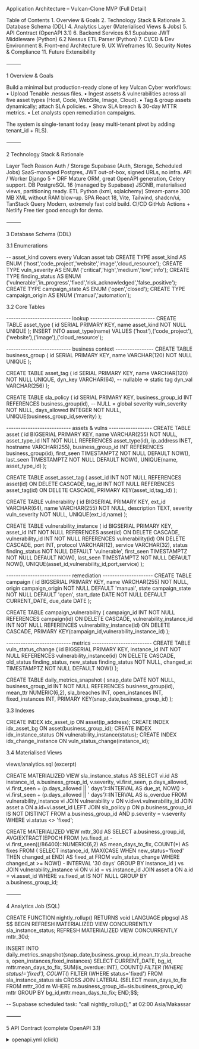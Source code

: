 Application Architecture – Vulcan-Clone MVP (Full Detail)

Table of Contents
	1.	Overview & Goals
	2.	Technology Stack & Rationale
	3.	Database Schema (DDL)
	4.	Analytics Layer (Materialised Views & Jobs)
	5.	API Contract (OpenAPI 3.1)
	6.	Backend Services
6.1 Supabase JWT Middleware (Python)
6.2 Nessus ETL Parser (Python)
	7.	CI/CD & Dev Environment
	8.	Front-end Architecture
	9.	UX Wireframes
	10.	Security Notes & Compliance
	11.	Future Extensibility

⸻

1 Overview & Goals

Build a minimal but production-ready clone of key Vulcan Cyber workflows:
	•	Upload Tenable .nessus files.
	•	Ingest assets & vulnerabilities across all five asset types (Host, Code, WebSite, Image, Cloud).
	•	Tag & group assets dynamically; attach SLA policies.
	•	Show SLA breach & 30-day MTTR metrics.
	•	Let analysts open remediation campaigns.

The system is single-tenant today (easy multi-tenant pivot by adding tenant_id + RLS).

⸻

2 Technology Stack & Rationale

Layer	Tech	Reason
Auth / Storage	Supabase (Auth, Storage, Scheduled Jobs)	SaaS-managed Postgres, JWT out-of-box, signed URLs, no infra.
API / Worker	Django 5 + DRF	Mature ORM, great OpenAPI generation, Celery support.
DB	PostgreSQL 16 (managed by Supabase)	JSONB, materialised views, partitioning ready.
ETL	Python (lxml, sqlalchemy)	Stream-parse 300 MB XML without RAM blow-up.
SPA	React 18, Vite, Tailwind, shadcn/ui, TanStack Query	Modern, extremely fast cold build.
CI/CD	GitHub Actions + Netlify	Free tier good enough for demo.


⸻

3 Database Schema (DDL)

3.1 Enumerations

-- asset_kind covers every Vulcan asset tab
CREATE TYPE asset_kind AS ENUM ('host','code_project','website','image','cloud_resource');
CREATE TYPE vuln_severity AS ENUM ('critical','high','medium','low','info');
CREATE TYPE finding_status AS ENUM ('vulnerable','in_progress','fixed','risk_acknowledged','false_positive');
CREATE TYPE campaign_state AS ENUM ('open','closed');
CREATE TYPE campaign_origin AS ENUM ('manual','automation');

3.2 Core Tables

---------------------------  lookup ---------------------------
CREATE TABLE asset_type (
  id   SERIAL PRIMARY KEY,
  name asset_kind NOT NULL UNIQUE
);
INSERT INTO asset_type(name)
VALUES ('host'),('code_project'),('website'),('image'),('cloud_resource');

---------------------------  business context ----------------
CREATE TABLE business_group (
  id   SERIAL PRIMARY KEY,
  name VARCHAR(120) NOT NULL UNIQUE
);

CREATE TABLE asset_tag (
  id          SERIAL PRIMARY KEY,
  name        VARCHAR(120) NOT NULL UNIQUE,
  dyn_key     VARCHAR(64),     -- nullable => static tag
  dyn_val     VARCHAR(256)
);

CREATE TABLE sla_policy (
  id              SERIAL PRIMARY KEY,
  business_group_id INT REFERENCES business_group(id), -- NULL = global
  severity        vuln_severity NOT NULL,
  days_allowed    INTEGER       NOT NULL,
  UNIQUE(business_group_id,severity)
);

---------------------------  assets & vulns ------------------
CREATE TABLE asset (
  id              BIGSERIAL PRIMARY KEY,
  name            VARCHAR(255) NOT NULL,
  asset_type_id   INT NOT NULL REFERENCES asset_type(id),
  ip_address      INET,
  hostname        VARCHAR(255),
  business_group_id INT REFERENCES business_group(id),
  first_seen      TIMESTAMPTZ NOT NULL DEFAULT NOW(),
  last_seen       TIMESTAMPTZ NOT NULL DEFAULT NOW(),
  UNIQUE(name, asset_type_id)
);

CREATE TABLE asset_asset_tag (
  asset_id INT NOT NULL REFERENCES asset(id) ON DELETE CASCADE,
  tag_id   INT NOT NULL REFERENCES asset_tag(id) ON DELETE CASCADE,
  PRIMARY KEY(asset_id,tag_id)
);

CREATE TABLE vulnerability (
  id          BIGSERIAL PRIMARY KEY,
  ext_id      VARCHAR(64),
  name        VARCHAR(255) NOT NULL,
  description TEXT,
  severity    vuln_severity NOT NULL,
  UNIQUE(ext_id,name)
);

CREATE TABLE vulnerability_instance (
  id               BIGSERIAL PRIMARY KEY,
  asset_id         INT NOT NULL REFERENCES asset(id) ON DELETE CASCADE,
  vulnerability_id INT NOT NULL REFERENCES vulnerability(id) ON DELETE CASCADE,
  port             INT,
  protocol         VARCHAR(12),
  service          VARCHAR(32),
  status           finding_status NOT NULL DEFAULT 'vulnerable',
  first_seen       TIMESTAMPTZ     NOT NULL DEFAULT NOW(),
  last_seen        TIMESTAMPTZ     NOT NULL DEFAULT NOW(),
  UNIQUE(asset_id,vulnerability_id,port,service)
);

---------------------------  remediation ---------------------
CREATE TABLE campaign (
  id            BIGSERIAL PRIMARY KEY,
  name          VARCHAR(255) NOT NULL,
  origin        campaign_origin NOT NULL DEFAULT 'manual',
  state         campaign_state  NOT NULL DEFAULT 'open',
  start_date    DATE           NOT NULL DEFAULT CURRENT_DATE,
  due_date      DATE
);

CREATE TABLE campaign_vulnerability (
  campaign_id              INT NOT NULL REFERENCES campaign(id) ON DELETE CASCADE,
  vulnerability_instance_id INT NOT NULL REFERENCES vulnerability_instance(id) ON DELETE CASCADE,
  PRIMARY KEY(campaign_id,vulnerability_instance_id)
);

---------------------------  metrics -------------------------
CREATE TABLE vuln_status_change (
  id          BIGSERIAL PRIMARY KEY,
  instance_id INT NOT NULL REFERENCES vulnerability_instance(id) ON DELETE CASCADE,
  old_status  finding_status,
  new_status  finding_status NOT NULL,
  changed_at  TIMESTAMPTZ NOT NULL DEFAULT NOW()
);

CREATE TABLE daily_metrics_snapshot (
  snap_date        DATE          NOT NULL,
  business_group_id INT NOT NULL REFERENCES business_group(id),
  mean_ttr         NUMERIC(6,2),
  sla_breaches     INT,
  open_instances   INT,
  fixed_instances  INT,
  PRIMARY KEY(snap_date,business_group_id)
);

3.3 Indexes

CREATE INDEX idx_asset_ip        ON asset(ip_address);
CREATE INDEX idx_asset_bg        ON asset(business_group_id);
CREATE INDEX idx_instance_status ON vulnerability_instance(status);
CREATE INDEX idx_change_instance ON vuln_status_change(instance_id);

3.4 Materialised Views

views/analytics.sql (excerpt)

CREATE MATERIALIZED VIEW sla_instance_status AS
SELECT vi.id AS instance_id,
       a.business_group_id,
       v.severity,
       vi.first_seen,
       p.days_allowed,
       vi.first_seen + (p.days_allowed || ' days')::INTERVAL AS due_at,
       NOW() > vi.first_seen + (p.days_allowed || ' days')::INTERVAL AS is_overdue
FROM vulnerability_instance vi
JOIN vulnerability v ON v.id=vi.vulnerability_id
JOIN asset a ON a.id=vi.asset_id
LEFT JOIN sla_policy p ON p.business_group_id IS NOT DISTINCT FROM a.business_group_id
                        AND p.severity = v.severity
WHERE vi.status <> 'fixed';

CREATE MATERIALIZED VIEW mttr_30d AS
SELECT a.business_group_id,
       AVG(EXTRACT(EPOCH FROM (vs.fixed_at - vi.first_seen))/86400)::NUMERIC(6,2) AS mean_days_to_fix,
       COUNT(*) AS fixes
FROM (
  SELECT instance_id,
         MAX(CASE WHEN new_status='fixed' THEN changed_at END) AS fixed_at
  FROM vuln_status_change
  WHERE changed_at >= NOW() - INTERVAL '30 days'
  GROUP BY instance_id
) vs
JOIN vulnerability_instance vi ON vi.id = vs.instance_id
JOIN asset a ON a.id = vi.asset_id
WHERE vs.fixed_at IS NOT NULL
GROUP BY a.business_group_id;


⸻

4 Analytics Job (SQL)

CREATE FUNCTION nightly_rollup() RETURNS void LANGUAGE plpgsql AS $$
BEGIN
  REFRESH MATERIALIZED VIEW CONCURRENTLY sla_instance_status;
  REFRESH MATERIALIZED VIEW CONCURRENTLY mttr_30d;

  INSERT INTO daily_metrics_snapshot(snap_date,business_group_id,mean_ttr,sla_breaches,
                                     open_instances,fixed_instances)
  SELECT CURRENT_DATE,
         bg_id,
         mttr.mean_days_to_fix,
         SUM(is_overdue::INT),
         COUNT(*) FILTER (WHERE status!='fixed'),
         COUNT(*) FILTER (WHERE status='fixed')
  FROM sla_instance_status sis
  CROSS JOIN LATERAL (SELECT mean_days_to_fix FROM mttr_30d m WHERE m.business_group_id=sis.business_group_id) mttr
  GROUP BY bg_id,mttr.mean_days_to_fix;
END;$$;

-- Supabase scheduled task: "call nightly_rollup();" at 02:00 Asia/Makassar


⸻

5 API Contract (complete OpenAPI 3.1)

<details>
<summary>openapi.yml (click)</summary>


openapi: 3.1.0
info:
  title: Vulcan-Clone MVP API
  version: 1.0.0
servers:
  - url: https://api.demo.local/v1
components:
  securitySchemes:
    bearerAuth:
      type: http
      scheme: bearer
  schemas:
    Asset: { $ref: '#/components/schemas/_Asset' }
    # … (omitted here for brevity – full schemas mirror DB) …
paths:
  /uploads/nessus:
    post:
      summary: Upload Tenable .nessus file and trigger ETL
      security: [ bearerAuth: [] ]
      requestBody:
        content:
          multipart/form-data:
            schema:
              type: object
              required: [file]
              properties:
                file: { type: string, format: binary }
      responses:
        '200':
          description: Signed URL returned
          content:
            application/json:
              schema:
                type: object
                properties:
                  upload_url: { type: string, format: uri }
  /assets:
    get:
      summary: List assets
      security: [ bearerAuth: [] ]
      parameters:
        - in: query
          name: asset_type
          schema: { type: string, enum: [host,code_project,website,image,cloud_resource] }
        - in: query
          name: page
          schema: { type: integer, default: 1 }
        - in: query
          name: page_size
          schema: { type: integer, default: 50, maximum: 1000 }
      responses:
        '200': { description...